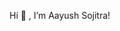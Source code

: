 Hi 👋 , I’m Aayush Sojitra!



<!---
Aayush-sojitra/Aayush-sojitra is a ✨ special ✨ repository because its `README.md` (this file) appears on your GitHub profile.
You can click the Preview link to take a look at your changes.
--->
